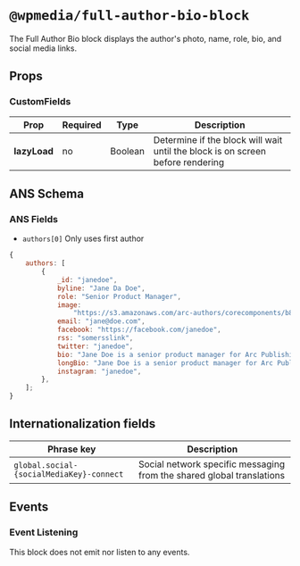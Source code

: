 # `@wpmedia/full-author-bio-block`

The Full Author Bio block displays the author's photo, name, role, bio, and social media links.

## Props

### CustomFields

| **Prop**     | **Required** | **Type** | **Description**                                                                |
| ------------ | ------------ | -------- | ------------------------------------------------------------------------------ |
| **lazyLoad** | no           | Boolean  | Determine if the block will wait until the block is on screen before rendering |

## ANS Schema

### ANS Fields

- `authors[0]` Only uses first author

```js
{
	authors: [
		{
			_id: "janedoe",
			byline: "Jane Da Doe",
			role: "Senior Product Manager",
			image:
				"https://s3.amazonaws.com/arc-authors/corecomponents/b80bd029-16d8-4a28-a874-78fc07ebc14a.jpg",
			email: "jane@doe.com",
			facebook: "https://facebook.com/janedoe",
			rss: "somersslink",
			twitter: "janedoe",
			bio: "Jane Doe is a senior product manager for Arc Publishing. This is a short bio. ",
			longBio: "Jane Doe is a senior product manager for Arc Publishing. \nShe works on Arc Themes",
			instagram: "janedoe",
		},
	];
}
```

## Internationalization fields

| Phrase key                               | Description                                                           |
| ---------------------------------------- | --------------------------------------------------------------------- |
| `global.social-{socialMediaKey}-connect` | Social network specific messaging from the shared global translations |

## Events

### Event Listening

This block does not emit nor listen to any events.
